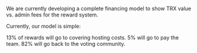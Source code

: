 We are currently developing a complete financing model to show TRX value vs. admin fees for the reward system.

Currently, our model is simple:

13% of rewards will go to covering hosting costs.
5% will go to pay the team.
82% will go back to the voting community.
